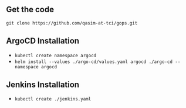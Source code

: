 ## Get the code

`git clone https://github.com/qasim-at-tci/gops.git`

## ArgoCD Installation

* `kubectl create namespace argocd`
* `helm install --values ./argo-cd/values.yaml argocd ./argo-cd --namespace argocd`

## Jenkins Installation

* `kubectl create ./jenkins.yaml`
